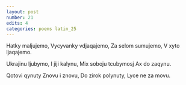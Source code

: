 ```yaml
---
layout: post
number: 21
edits: 4
categories: poems latin_25
---
```


Hatky maljujemo,
Vycyvanky vdjaqajemo,
Za selom sumujemo, 
V xyto ljaqajemo.

Ukrajinu ljubymo,
I jiji kalynu,
Mix soboju tcubymosj 
Ax do zaqynu.

Qotovi qynuty 
Znovu i znovu, 
Do zirok polynuty,
Lyce ne za movu.
